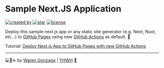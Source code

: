 # Sample Next.JS Application

[![created by](https://img.shields.io/badge/created%20by-Waren%20Gonzaga-blue.svg?longCache=true&style=flat-square)](https://github.com/warengonzaga) [![star](https://img.shields.io/github/stars/warengonzaga/sample-nextjs-app.svg?style=flat-square)](https://github.com/warengonzaga/sample-nextjs-app/stargazers) [![license](https://img.shields.io/github/license/warengonzaga/sample-nextjs-app.svg?style=flat-square)](https://github.com/warengonzaga/sample-nextjs-app/blob/main/license)

Deploy this sample next.js app or any static site generator (e.g. Next, Nuxt, etc...) to [GitHub Pages](https://pages.github.com/) using new [GitHub Actions](https://github.blog/2022-08-10-github-pages-now-uses-actions-by-default/) as default. 💪

Tutorial: [Deploy Next.js App to GitHub Pages with new GitHub Actions](https://blog.warengonzaga.com/deploy-nextjs-app-to-github-pages-with-new-github-actions)

---

💻💖☕ by [Waren Gonzaga](https://warengonzaga.com) | [YHWH](https://youtu.be/9vh6Dz9oh8I?t=85) 🙏 

